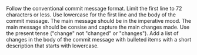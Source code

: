 Follow the conventional commit message format.
Limit the first line to 72 characters or less.
Use lowercase for the first line and the body of the commit message.
The main message should be in the imperative mood.
The main message should be consise and capture the main changes made.
Use the present tense ("change" not "changed" or "changes").
Add a list of changes in the body of the commit message with bulleted items with a short description that starts with lowercase.
